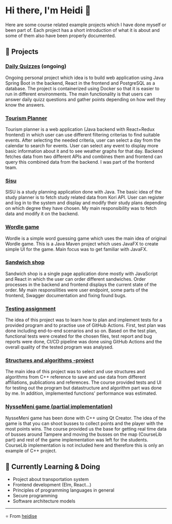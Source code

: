 # Hi there, I'm Heidi 👋

Here are some course related example projects which I have done myself or been part of. Each project has a short introduction of what it is about and some of them also have been properly documented.

## 🚀 Projects

### [Daily Quizzes](https://github.com/heidise/daily_quizzes) (ongoing)
Ongoing personal project which idea is to build web application using Java Spring Boot in the backend, React in the frontend and PostgreSQL as a database. The project is containerized using Docker so that it is easier to run in different environments. The main functionality is that users can answer daily quizz questions and gather points depending on how well they know the answers.

### [Tourism Planner](https://github.com/heidise/tourism_planner)
Tourism planner is a web application (Java backend with React+Redux frontend) in which user can use different filtering criterias to find suitable events. After selecting the needed criteria, user can select a day from the calendar to search for events. 
User can select any event to display more basic information about it and to see weather graphs for that day. 
Backend fetches data from two different APIs and combines them and frontend can query this combined data from the backend. I was part of the frontend team.

### [Sisu](https://github.com/heidise/Sisu)
SISU is a study planning application done with Java. The basic idea of the study planner is to fetch study related data from Kori API. 
User can register and log in to the system and display and modify their study plans depending on which degree they have chosen.
My main responsibility was to fetch data and modify it on the backend.

### [Wordle game](https://github.com/heidise/wordle)
Wordle is a simple word guessing game which uses the main idea of original Wordle game. This is a Java Maven project which uses JavaFX to create simple UI for the game. Main focus was to get familiar with JavaFX.

### [Sandwich shop](https://github.com/heidise/sandwich_shop)
Sandwich shop is a single page application done mostly with JavaScript and React in which the user can order different sandwiches. Order processes in the backend and frontend displays the current state of the order.
My main responsilities were user endpoint, some parts of the frontend, Swagger documentation and fixing found bugs.

### [Testing assignment](https://github.com/heidise/testing_assignment)
The idea of this project was to learn how to plan and implement tests for a provided program and to practise use of GitHub Actions. First, test plan was done including end-to-end scenarios and so on. Based on the test plan, functional tests were created for the chosen files, test report and bug reports were done, CI/CD pipeline was done using GitHub Actions and the overall quality of the tested program was analysed.

### [Structures and algorithms -project](https://github.com/heidise/structures_and_algorithms)
The main idea of this project was to select and use structures and algorithms from C++ reference to save and use data from different affiliations, publications and references. The course provided tests and UI for testing out the program but datastructure and algorithm part was done by me. In addition, implemented functions' performance was estimated.

### [NysseMeni game (partial implementation)](https://github.com/heidise/Nyssemeni_game)
NysseMeni game has been done with C++ using Qt Creator. The idea of the game is that you can shoot busses to collect points and the player with the most points wins. 
The course provided us the base for getting real time data of busses around Tampere and moving the busses on the map (CourseLib part) and rest of the game implementation was left for the students. CourseLib implementation is not included here and therefore this is only an example of C++ project.

## 🌱 Currently Learning & Doing

- Project about transportation system
- Frontend development (Elm, React...)
- Principles of programming languages in general
- Secure programming
- Software architecture models
---

⭐️ From [heidise](https://github.com/heidise)
<!---
heidise/heidise is a ✨ special ✨ repository because its `README.md` (this file) appears on your GitHub profile.
You can click the Preview link to take a look at your changes.
--->
